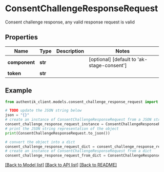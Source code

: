 # ConsentChallengeResponseRequest

Consent challenge response, any valid response request is valid

## Properties

Name | Type | Description | Notes
------------ | ------------- | ------------- | -------------
**component** | **str** |  | [optional] [default to 'ak-stage-consent']
**token** | **str** |  | 

## Example

```python
from authentik_client.models.consent_challenge_response_request import ConsentChallengeResponseRequest

# TODO update the JSON string below
json = "{}"
# create an instance of ConsentChallengeResponseRequest from a JSON string
consent_challenge_response_request_instance = ConsentChallengeResponseRequest.from_json(json)
# print the JSON string representation of the object
print(ConsentChallengeResponseRequest.to_json())

# convert the object into a dict
consent_challenge_response_request_dict = consent_challenge_response_request_instance.to_dict()
# create an instance of ConsentChallengeResponseRequest from a dict
consent_challenge_response_request_from_dict = ConsentChallengeResponseRequest.from_dict(consent_challenge_response_request_dict)
```
[[Back to Model list]](../README.md#documentation-for-models) [[Back to API list]](../README.md#documentation-for-api-endpoints) [[Back to README]](../README.md)


